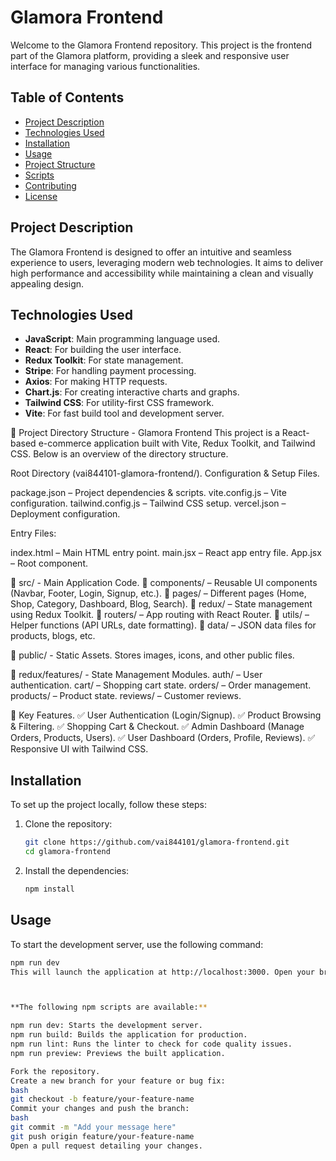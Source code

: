 
# Glamora Frontend

Welcome to the Glamora Frontend repository. This project is the frontend part of the Glamora platform, providing a sleek and responsive user interface for managing various functionalities.

## Table of Contents
- [Project Description](#project-description)
- [Technologies Used](#technologies-used)
- [Installation](#installation)
- [Usage](#usage)
- [Project Structure](#project-structure)
- [Scripts](#scripts)
- [Contributing](#contributing)
- [License](#license)

## Project Description
The Glamora Frontend is designed to offer an intuitive and seamless experience to users, leveraging modern web technologies. It aims to deliver high performance and accessibility while maintaining a clean and visually appealing design.

## Technologies Used
- **JavaScript**: Main programming language used.
- **React**: For building the user interface.
- **Redux Toolkit**: For state management.
- **Stripe**: For handling payment processing.
- **Axios**: For making HTTP requests.
- **Chart.js**: For creating interactive charts and graphs.
- **Tailwind CSS**: For utility-first CSS framework.
- **Vite**: For fast build tool and development server.

📂 Project Directory Structure - Glamora Frontend
This project is a React-based e-commerce application built with Vite, Redux Toolkit, and Tailwind CSS. Below is an overview of the directory structure.

Root Directory (vai844101-glamora-frontend/).
Configuration & Setup Files.

package.json – Project dependencies & scripts.
vite.config.js – Vite configuration.
tailwind.config.js – Tailwind CSS setup.
vercel.json – Deployment configuration.


Entry Files:

index.html – Main HTML entry point.
main.jsx – React app entry file.
App.jsx – Root component.

📌 src/ - Main Application Code.
🔹 components/ – Reusable UI components (Navbar, Footer, Login, Signup, etc.).
🔹 pages/ – Different pages (Home, Shop, Category, Dashboard, Blog, Search).
🔹 redux/ – State management using Redux Toolkit.
🔹 routers/ – App routing with React Router.
🔹 utils/ – Helper functions (API URLs, date formatting).
🔹 data/ – JSON data files for products, blogs, etc.

📌 public/ - Static Assets.
Stores images, icons, and other public files.

📌 redux/features/ - State Management Modules.
auth/ – User authentication.
cart/ – Shopping cart state.
orders/ – Order management.
products/ – Product state.
reviews/ – Customer reviews.

🚀 Key Features.
✅ User Authentication (Login/Signup).
✅ Product Browsing & Filtering.
✅ Shopping Cart & Checkout.
✅ Admin Dashboard (Manage Orders, Products, Users).
✅ User Dashboard (Orders, Profile, Reviews).
✅ Responsive UI with Tailwind CSS.

## Installation
To set up the project locally, follow these steps:

1. Clone the repository:
    ```bash
    git clone https://github.com/vai844101/glamora-frontend.git
    cd glamora-frontend
    ```
2. Install the dependencies:
    ```bash
    npm install
    ```

## Usage
To start the development server, use the following command:
```bash
npm run dev
This will launch the application at http://localhost:3000. Open your browser and navigate to this URL to start using the application.



**The following npm scripts are available:**

npm run dev: Starts the development server.
npm run build: Builds the application for production.
npm run lint: Runs the linter to check for code quality issues.
npm run preview: Previews the built application.

Fork the repository.
Create a new branch for your feature or bug fix:
bash
git checkout -b feature/your-feature-name
Commit your changes and push the branch:
bash
git commit -m "Add your message here"
git push origin feature/your-feature-name
Open a pull request detailing your changes.


